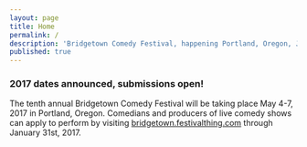 ```yaml
---
layout: page
title: Home
permalink: /
description: 'Bridgetown Comedy Festival, happening Portland, Oregon, June 1st-5th, 2016!'
published: true
---
```


<h3>2017 dates announced, submissions open!</h3>

The tenth annual Bridgetown Comedy Festival will be taking place May 4-7, 2017 in Portland, Oregon. Comedians and producers of live comedy shows can apply to perform by visiting [bridgetown.festivalthing.com](http://bridgetown.festivalthing.com/) through January 31st, 2017.
